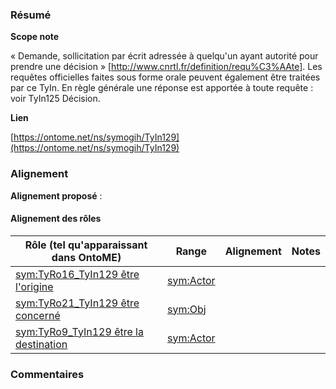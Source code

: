 ### Résumé

**Scope note**

« Demande, sollicitation par écrit adressée à quelqu'un ayant autorité pour prendre une décision » [http://www.cnrtl.fr/definition/requ%C3%AAte].	Les requêtes officielles faites sous forme orale peuvent également être traitées par ce TyIn.	En règle générale une réponse est apportée à toute requête : voir TyIn125 Décision.

**Lien**

[https://ontome.net/ns/symogih/TyIn129](https://ontome.net/ns/symogih/TyIn129)

### Alignement

**Alignement proposé** :

#### Alignement des rôles

| Rôle (tel qu'apparaissant dans OntoME) | Range | Alignement | Notes |
| ----- | ----- | ----- | ----- |
| [sym:TyRo16_TyIn129 être l'origine](https://ontome.net/ns/symogih/TyRo16_TyIn129) | [sym:Actor](https://ontome.net/ns/symogih/Actor) |   |   |
| [sym:TyRo21_TyIn129 être concerné](https://ontome.net/ns/symogih/TyRo21_TyIn129) | [sym:Obj](https://ontome.net/ns/symogih/Obj) |   |   |
| [sym:TyRo9_TyIn129 être la destination](https://ontome.net/ns/symogih/TyRo9_TyIn129) | [sym:Actor](https://ontome.net/ns/symogih/Actor) |   |   |

### Commentaires